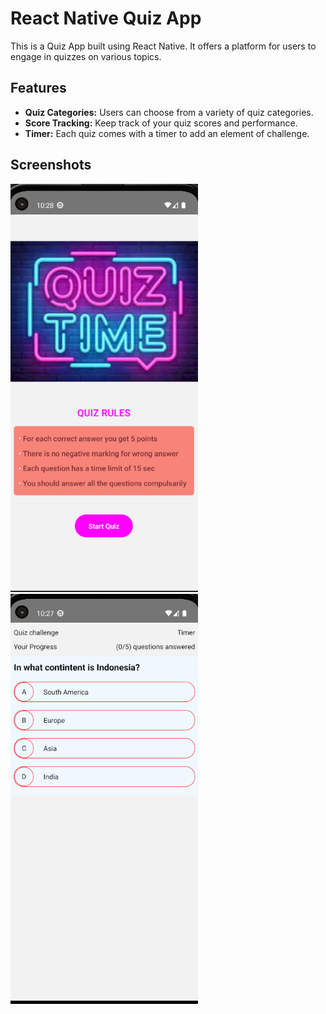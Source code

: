 # React Native Quiz App

This is a Quiz App built using React Native. It offers a platform for users to engage in quizzes on various topics.

## Features

- **Quiz Categories:** Users can choose from a variety of quiz categories.
- **Score Tracking:** Keep track of your quiz scores and performance.
- **Timer:** Each quiz comes with a timer to add an element of challenge.

## Screenshots


<img src="https://github.com/kprem3742/QuizApp-ReactNative/blob/main/screens1.png" width="300">
<img src="https://github.com/kprem3742/QuizApp-ReactNative/blob/main/screen%202.png" width="300">
